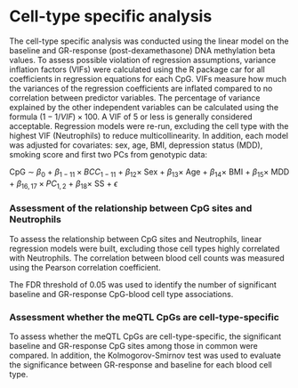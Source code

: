 # Cell-type specific analysis
The cell-type specific analysis was conducted using the linear model on the baseline and GR-response (post-dexamethasone) DNA methylation beta values. To assess possible violation of regression assumptions, variance inflation factors (VIFs) were calculated using the R package car for all coefficients in regression equations for each CpG. VIFs measure how much the variances of the regression coefficients are inflated compared to no correlation between predictor variables. The percentage of variance explained by the other independent variables can be calculated using the formula $(1 - 1 / VIF) \times 100$. A VIF of 5 or less is generally considered acceptable. Regression models were re-run, excluding the cell type with the highest VIF (Neutrophils) to reduce multicollinearity. In addition, each model was adjusted for covariates: sex, age, BMI, depression status (MDD), smoking score and first two PCs from genotypic data:

CpG $∼$ $β_0$ $+$ $β_{1-11} \times BCC_{1-11}$ $+$ $β_{12} \times$ Sex $+$ $β_{13} \times$ Age $+$ $β_{14} \times$ BMI $+$ $β_{15} \times$ MDD $+$ $β_{16,17} \times PC_{1,2}$ $+$ $β_{18} \times$ SS $+$ $ϵ$ 

### Assessment of the relationship between CpG sites and Neutrophils

To assess the relationship between CpG sites and Neutrophils, linear regression models were built, excluding those cell types highly correlated with Neutrophils. The correlation between blood cell counts was measured using the Pearson correlation coefficient. 

The FDR threshold of 0.05 was used to identify the number of significant baseline and GR-response CpG-blood cell type associations. 

### Assessment whether the meQTL CpGs are cell-type-specific

To assess whether the meQTL CpGs are cell-type-specific, the significant baseline and GR-response CpG sites among those in common were compared. In addition, the Kolmogorov-Smirnov test was used to evaluate the significance between GR-response and baseline for each blood cell type.
